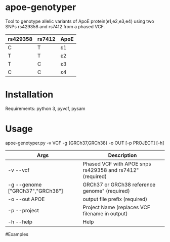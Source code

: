 # apoe-genotyper
Tool to genotype allelic variants of ApoE protein(e1,e2,e3,e4) using two SNPs rs429358 and rs7412 from a phased VCF.
      
rs429358|rs7412|ApoE
--------|------|-----
C       |T     |ε1
T       |T     |ε2
T       |C     |ε3
C       |C     |ε4

# Installation

Requirements: 
      python 3, 
      pyvcf,
      pysam 

# Usage

apoe-genotyper.py  -v VCF -g {GRCh37,GRCh38} -o OUT [-p PROJECT] [-h]

Args                              |Description
----------------------------------|---------------------------------------------------------
-v   --vcf                       |Phased VCF with APOE snps rs429358 and rs7412" (required)
-g   --genome ["GRCh37","GRCh38"] |GRCh37 or GRCh38 reference genome" (required) 
-o   --out APOE                   |output file prefix (required)
-p   --project                    |Project Name (replaces VCF filename in output)
-h  --help                        |Help

#Examples
